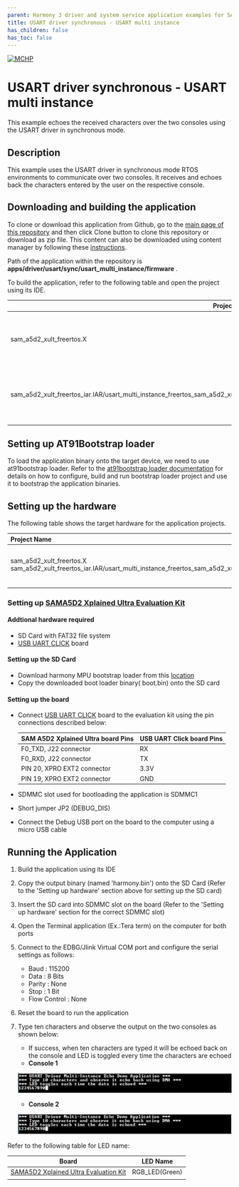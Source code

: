 ```yaml
---
parent: Harmony 3 driver and system service application examples for SAM A5D2 family
title: USART driver synchronous - USART multi instance 
has_children: false
has_toc: false
---
```


[![MCHP](https://www.microchip.com/ResourcePackages/Microchip/assets/dist/images/logo.png)](https://www.microchip.com)

# USART driver synchronous - USART multi instance

This example echoes the received characters over the two consoles using the USART driver in synchronous mode.

## Description

This example uses the USART driver in synchronous mode RTOS environments to communicate over two consoles. It receives and echoes back the characters entered by the user on the respective console.

## Downloading and building the application

To clone or download this application from Github, go to the [main page of this repository](https://github.com/Microchip-MPLAB-Harmony/core_apps_sam_a5d2) and then click Clone button to clone this repository or download as zip file.
This content can also be downloaded using content manager by following these [instructions](https://github.com/Microchip-MPLAB-Harmony/contentmanager/wiki).

Path of the application within the repository is **apps/driver/usart/sync/usart_multi_instance/firmware** .

To build the application, refer to the following table and open the project using its IDE.

| Project Name      | Description                                    |
| ----------------- | ---------------------------------------------- |
| sam_a5d2_xult_freertos.X | MPLABX project for [SAMA5D2 Xplained Ultra Evaluation Kit](https://www.microchip.com/DevelopmentTools/ProductDetails/ATSAMA5D2C-XULT) |
| sam_a5d2_xult_freertos_iar.IAR/usart_multi_instance_freertos_sam_a5d2_xult_freertos.eww/usart_multi_instance_freertos_sam_a5d2_xult_freertos.eww | IAR project for [SAMA5D2 Xplained Ultra Evaluation Kit](https://www.microchip.com/DevelopmentTools/ProductDetails/ATSAMA5D2C-XULT) |
|||

## Setting up AT91Bootstrap loader

To load the application binary onto the target device, we need to use at91bootstrap loader. Refer to the [at91bootstrap loader documentation](../../../../docs/readme_bootstrap.md) for details on how to configure, build and run bootstrap loader project and use it to bootstrap the application binaries.

## Setting up the hardware

The following table shows the target hardware for the application projects.

| Project Name| Board|
|:---------|:---------:|
| sam_a5d2_xult_freertos.X <br> sam_a5d2_xult_freertos_iar.IAR/usart_multi_instance_freertos_sam_a5d2_xult_freertos.eww/usart_multi_instance_freertos_sam_a5d2_xult_freertos.eww | [SAMA5D2 Xplained Ultra Evaluation Kit](https://www.microchip.com/DevelopmentTools/ProductDetails/ATSAMA5D2C-XULT) |
|||

### Setting up [SAMA5D2 Xplained Ultra Evaluation Kit](https://www.microchip.com/DevelopmentTools/ProductDetails/ATSAMA5D2C-XULT)

#### Addtional hardware required

- SD Card with FAT32 file system
- [USB UART CLICK](https://www.mikroe.com/usb-uart-click) board

#### Setting up the SD Card

- Download harmony MPU bootstrap loader from this [location](firmware/at91bootstrap_sam_a5d2_xult_freertos.X/binaries/boot.bin)
- Copy the downloaded boot loader binary( boot.bin) onto the SD card

#### Setting up the board

- Connect [USB UART CLICK](https://www.mikroe.com/usb-uart-click) board to the evaluation kit using the pin connections described below:

    | SAM A5D2 Xplained Ultra board Pins | USB UART Click board Pins  |
    | ---------------------------------- | -------------------------- |
    | F0_TXD, J22 connector              | RX                         |
    | F0_RXD, J22 connector              | TX                         |
    | PIN 20, XPRO EXT2 connector        | 3.3V                       |
    | PIN 19, XPRO EXT2 connector        | GND                        |

- SDMMC slot used for bootloading the application is SDMMC1
- Short jumper JP2 (DEBUG_DIS)
- Connect the Debug USB port on the board to the computer using a micro USB cable

## Running the Application

1. Build the application using its IDE
2. Copy the output binary (named 'harmony.bin') onto the SD Card (Refer to the 'Setting up hardware' section above for setting up the SD card)
3. Insert the SD card into SDMMC slot on the board (Refer to the 'Setting up hardware' section for the correct SDMMC slot)
4. Open the Terminal application (Ex.:Tera term) on the computer for both ports
5. Connect to the EDBG/Jlink Virtual COM port and configure the serial settings as follows:
    - Baud : 115200
    - Data : 8 Bits
    - Parity : None
    - Stop : 1 Bit
    - Flow Control : None
6. Reset the board to run the application
7. Type ten characters and observe the output on the two consoles as shown below:
    - If success, when ten characters are typed it will be echoed back on the console and LED is toggled every time the characters are echoed
    - **Console 1**

    ![output_sync_usart_multi_instance_console_1](./images/output_sync_usart_multi_instance_console_1.png)

    - **Console 2**

    ![output_sync_usart_multi_instance_console_2](./images/output_sync_usart_multi_instance_console_2.png)

Refer to the following table for LED name:

| Board | LED Name |
| ----- | -------- |
|  [SAMA5D2 Xplained Ultra Evaluation Kit](https://www.microchip.com/DevelopmentTools/ProductDetails/ATSAMA5D2C-XULT)  | RGB_LED(Green) |
|||
